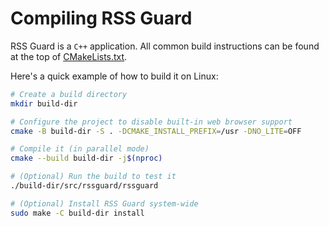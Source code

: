 Compiling RSS Guard
===================
RSS Guard is a `C++` application. All common build instructions can be found at the top of [CMakeLists.txt](https://github.com/martinrotter/rssguard/blob/master/CMakeLists.txt).

Here's a quick example of how to build it on Linux:

```bash
# Create a build directory
mkdir build-dir

# Configure the project to disable built-in web browser support
cmake -B build-dir -S . -DCMAKE_INSTALL_PREFIX=/usr -DNO_LITE=OFF

# Compile it (in parallel mode)
cmake --build build-dir -j$(nproc)

# (Optional) Run the build to test it
./build-dir/src/rssguard/rssguard

# (Optional) Install RSS Guard system-wide
sudo make -C build-dir install
```
